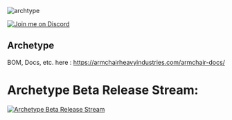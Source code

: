 ![archtype](./docs/assets/images/archetype-options.png)


[![Join me on Discord](https://discord.com/api/guilds/1029426383614648421/widget.png?style=banner2)](https://discord.gg/armchairengineeringsux)

## Archetype

BOM, Docs, etc. here : https://armchairheavyindustries.com/armchair-docs/


# Archetype Beta Release Stream:
[![Archetype Beta Release Stream](https://img.youtube.com/vi/wc67sXDRiaM/0.jpg)](https://www.youtube.com/watch?v=wc67sXDRiaM&t=387s "Archetype Beta Release Stream")
